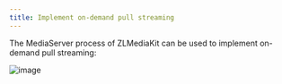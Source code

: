 ```yaml
---
title: Implement on-demand pull streaming
---
```


The MediaServer process of ZLMediaKit can be used to implement on-demand pull streaming:

![image](/images/on-demand_streaming_zh.png)
